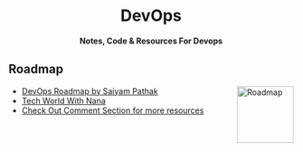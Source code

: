 <h1 align="center">DevOps</h1>
<p align="center"><b>Notes, Code & Resources For Devops</b></p>

## Roadmap

<img align="right" src="https://github.com/himanshu1221/DevOps/assets/32031706/9f617bee-5b10-4b76-85de-33011f17cc44" height="100" alt="Roadmap"> 

- [DevOps Roadmap by Saiyam Pathak](https://www.youtube.com/watch?v=4yRAeXAAHtM&ab_channel=KubesimplifyHindi)
- [Tech World With Nana](https://www.youtube.com/@TechWorldwithNana)
- [Check Out Comment Section for more resources](https://x.com/himanshuchhatw2/status/1750073123305918730)